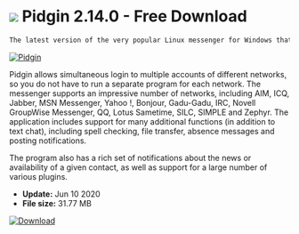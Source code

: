 # ![](https://cdn.softexe.net/static/icon/win.gif) Pidgin 2.14.0 - Free Download

```sh
The latest version of the very popular Linux messenger for Windows that used to be called GAIM.
```
[![Pidgin](https://gallery.dpcdn.pl/imgc/Tools/2309/g_-_420x350_1.5_-_x20110318141000_00.jpg)](https://softexe.net/win/internet/messenger/pidgin:pRRdh.html)

Pidgin allows simultaneous login to multiple accounts of different networks, so you do not have to run a separate program for each network. The messenger supports an impressive number of networks, including AIM, ICQ, Jabber, MSN Messenger, Yahoo !, Bonjour, Gadu-Gadu, IRC, Novell GroupWise Messenger, QQ, Lotus Sametime, SILC, SIMPLE and Zephyr. The application includes support for many additional functions (in addition to text chat), including spell checking, file transfer, absence messages and posting notifications.
 
 The program also has a rich set of notifications about the news or availability of a given contact, as well as support for a large number of various plugins.


- **Update:** Jun 10 2020
- **File size:** 31.77 MB

[![Download](https://cdn.softexe.net/static/img/download.png)](https://softexe.net/win/internet/messenger/pidgin:pRRdh.html)

